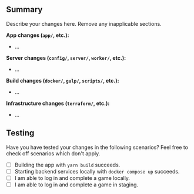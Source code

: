 ## Summary

Describe your changes here. Remove any inapplicable sections.

**App changes (`app/`, etc.):**

- ...

**Server changes (`config/`, `server/`, `worker/`, etc.):**

- ...

**Build changes (`docker/`, `gulp/`, `scripts/`, etc.):**

- ...

**Infrastructure changes (`terraform/`, etc.):**

- ...

## Testing

Have you have tested your changes in the following scenarios?
Feel free to check off scenarios which don't apply.

- [ ] Building the app with `yarn build` succeeds.
- [ ] Starting backend services locally with `docker compose up` succeeds.
- [ ] I am able to log in and complete a game locally.
- [ ] I am able to log in and complete a game in staging.

